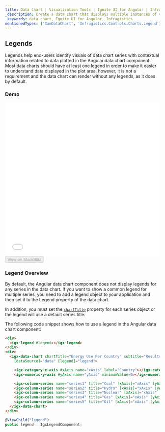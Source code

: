 ```yaml
---
title: Data Chart | Visualization Tools | Ignite UI for Angular | Infragistics | Legends
_description: Create a data chart that displays multiple instances of visual elements in the same plot area in order to create composite chart views.
_keywords: data chart, Ignite UI for Angular, Infragistics
mentionedTypes: ['XamDataChart', 'Infragistics.Controls.Charts.Legend']
---
```


## Legends

Legends help end-users identify visuals of data chart series with contextual information related to data plotted in the Angular data chart component. Most data charts should have at least one legend in order to make it easier to understand data displayed in the plot area, however, it is not a requirement and the data chart can render without any legends, as it does by default.

### Demo

<div class="sample-container loading" style="height: 500px">
    <iframe id="data-chart-legends-iframe" src='{environment:dvDemosBaseUrl}/charts/data-chart-legends' width="100%" height="100%" seamless frameBorder="0" onload="onXPlatSampleIframeContentLoaded(this);"></iframe>
</div>
<div>
    <button data-localize="stackblitz" disabled class="stackblitz-btn" data-iframe-id="data-chart-legends-iframe" data-demos-base-url="{environment:dvDemosBaseUrl}">View on StackBlitz
    </button>


</div>

<div class="divider--half"></div>

### Legend Overview

By default, the Angular data chart component does not display legends for any series in the data chart. If you want to show a common legend for multiple series, you need to add a legend object to your application and then set it to the Legend property of the data chart.

In addition, you must set the [`chartTitle`]({environment:dvApiBaseUrl}/products/ignite-ui-angular/api/docs/typescript/latest/classes/igxseriesviewercomponent.html#charttitle) property for each series object or the legend will use a default series title.

The following code snippet shows how to use a legend in the Angular data chart component:

```html
<div>
  <igx-legend #legend></igx-legend>
</div>
<div>
  <igx-data-chart chartTitle="Energy Use Per Country" subtitle="Results over a two year period" height="600px" width="100%"
    [dataSource]="data" [legend]="legend">

    <igx-category-x-axis #xAxis name="xAxis" label="Country"></igx-category-x-axis>
    <igx-numeric-y-axis #yAxis name="yAxis" minimumValue=0></igx-numeric-y-axis>

    <igx-column-series name="series1" title="Coal" [xAxis]="xAxis" [yAxis]="yAxis" valueMemberPath="Coal"></igx-column-series>
    <igx-column-series name="series2" title="Hydro" [xAxis]="xAxis" [yAxis]="yAxis" valueMemberPath="Hydro"></igx-column-series>
    <igx-column-series name="series3" title="Nuclear" [xAxis]="xAxis" [yAxis]="yAxis" valueMemberPath="Nuclear"></igx-column-series>
    <igx-column-series name="series4" title="Gas" [xAxis]="xAxis" [yAxis]="yAxis" valueMemberPath="Gas"></igx-column-series>
    <igx-column-series name="series5" title="Oil" [xAxis]="xAxis" [yAxis]="yAxis" valueMemberPath="Oil"></igx-column-series>
  </igx-data-chart>
</div>
```

```ts
@ViewChild("legend")
public legend : IgxLegendComponent;
```
